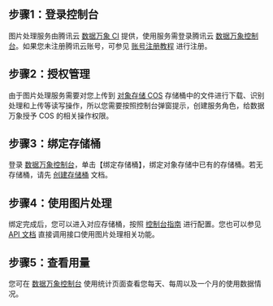 ## 步骤1：登录控制台

图片处理服务由腾讯云 [数据万象 CI](https://cloud.tencent.com/document/product/460) 提供，使用服务需登录腾讯云 [数据万象控制台](https://console.cloud.tencent.com/ci)。如果您未注册腾讯云账号，可参见 [账号注册教程](https://cloud.tencent.com/document/product/378/17985) 进行注册。

## 步骤2：授权管理

由于图片处理服务需要对您上传到 [对象存储 COS](https://cloud.tencent.com/document/product/436) 存储桶中的文件进行下载、识别处理和上传等读写操作，所以您需要按照控制台弹窗提示，创建服务角色，给数据万象授予 COS 的相关操作权限。

## 步骤3：绑定存储桶
登录 [数据万象控制台](https://console.cloud.tencent.com/ci/bucket)，单击【绑定存储桶】，绑定对象存储中已有的存储桶。若无存储桶，请先 [创建存储桶](https://cloud.tencent.com/document/product/460/10637) 文档。

## 步骤4：使用图片处理
绑定完成后，您可以进入对应存储桶，按照 [控制台指南](https://cloud.tencent.com/document/product/1246/45275) 进行配置。您也可以参见 [API 文档](https://cloud.tencent.com/document/product/1246/45279) 直接调用接口使用图片处理相关功能。

## 步骤5：查看用量
您可在 [数据万象控制台](https://console.cloud.tencent.com/ci) 使用统计页面查看您每天、每周以及一个月的使用数据情况。

